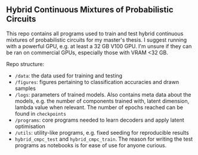## Hybrid Continuous Mixtures of Probabilistic Circuits

This repo contains all programs used to train and test hybrid continuous mixtures of probabilistic circuits for my master's thesis. I suggest running with a powerful GPU, e.g. at least a 32 GB V100 GPU. I'm unsure if they can be ran on commercial GPUs, especially those with VRAM <32 GB.

Repo structure:
- ```/data```: the data used for training and testing
- ```/figures```: figures pertaining to classification accuracies and drawn samples
- ```/logs```: parameters of trained models. Also contains meta data about the models, e.g. the number of components trained with, latent dimension, lambda value when relevant. The number of epochs reached can be found in ```checkpoints```
- ```/programs```: core programs needed to learn decoders and apply latent optimisation
- ```/utils```: utility-like programs, e.g. fixed seeding for reproducible results
- ```hybrid_cmpc_test``` and ```hybrid_cmpc_train```. The reason for writing the test programs as notebooks is for ease of use for anyone curious.